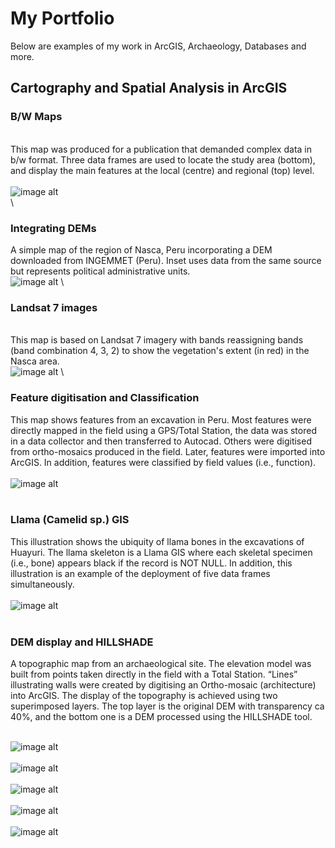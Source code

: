 # My Portfolio

Below are examples of my work in ArcGIS, Archaeology, Databases and more.

## Cartography and Spatial Analysis in ArcGIS
### B/W Maps 
\
This map was produced for a publication that demanded complex data in b/w format. Three data frames are used to locate the study area (bottom), and display the main features at the local (centre) and regional (top) level.
\
<br>![image alt](images/Caravans_Fig1_w_arrow_mod2.jpg?raw=true)
\
\
### Integrating DEMs
A simple map of the region of Nasca, Peru incorporating a DEM downloaded from INGEMMET (Peru). Inset uses data from the same source but represents political administrative units.
\
![image alt](images/Ch2_TheDrainage_characteristics_mod.jpg?raw=true)
\

### Landsat 7 images
\
This map is based on Landsat 7 imagery with bands reassigning bands (band combination 4, 3, 2) to show the vegetation's extent (in red) in the Nasca area.
\
![image alt](images/Landsat8_2017_April_Nasca_location_mod.jpg?raw=true)
\

### Feature digitisation and Classification
This map shows features from an excavation in Peru. Most features were directly mapped in the field using a GPS/Total Station, the data was stored in a data collector and then transferred to Autocad. Others were digitised from ortho-mosaics produced in the field. Later, features were imported into ArcGIS. In addition, features were classified by field values (i.e., function).
<br> </br>
![image alt](images/Ch4_Cluster4_Middle_Map12_mod.jpg?raw=true)
<br> </br>

### Llama (Camelid sp.) GIS
This illustration shows the ubiquity of llama bones in the excavations of Huayuri. The llama skeleton is a Llama GIS where each skeletal specimen (i.e., bone) appears black if the record is NOT NULL. In addition, this illustration is an example of the deployment of five data frames simultaneously.
<br> </br>
![image alt](images/LlamaGis_by_HH_mod.jpg?raw=true)
<br> </br>

### DEM display and HILLSHADE
A topographic map from an archaeological site. The elevation model was built from points taken directly in the field with a Total Station. “Lines” illustrating walls were created by digitising an Ortho-mosaic (architecture) into ArcGIS. The display of the topography is achieved using two superimposed layers. The top layer is the original DEM with transparency ca 40%, and the bottom one is a DEM processed using the HILLSHADE tool. 
<br> </br>

![image alt](images/HUAY_ARCH_SURFACE_for_neighb11_mod.jpg?raw=true)
<br> </br>
![image alt](images/Ch2_TheDrainage_characteristics_mod.jpg?raw=true)<br> </br>
![image alt](images/Ch2_TheDrainage_characteristics_mod.jpg?raw=true)<br> </br>
![image alt](images/Ch2_TheDrainage_characteristics_mod.jpg?raw=true)<br> </br>
![image alt](images/Ch2_TheDrainage_characteristics_mod.jpg?raw=true)
